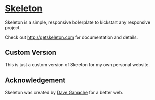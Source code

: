 # [Skeleton](http://getskeleton.com)
Skeleton is a simple, responsive boilerplate to kickstart any responsive project.

Check out <http://getskeleton.com> for documentation and details.

## Custom Version  
This is just a custom version of Skeleton for my own personal website.

## Acknowledgement

Skeleton was created by [Dave Gamache](https://twitter.com/dhg) for a better web.
